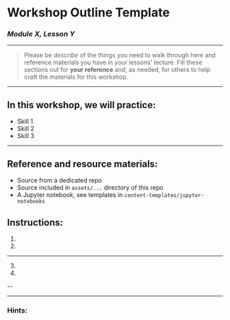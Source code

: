 # Workshop Outline Template

### _Module X, Lesson Y_

---

> Please be _describe_ of the things you need to walk through here and reference materials you have in your lessons' lecture.
> Fill these sections out for **your reference** and, as needed, for others to help craft the materials for this workshop.

---

## In this workshop, we will practice:

<!---
Insert Skills that are being practiced. Simple syntax is fine, e.g., "Using pallets." "Building a hash function"
--->
- Skill 1
- Skill 2
- Skill 3

---

## Reference and resource materials:

<!--
If there are materials needed for this exercise, please insert a links or describe what is needed to them here.
-->
- Source from a dedicated repo
- Source included in `assets/...` directory of this repo
- A Jupyter notebook, see templates in `content-templates/jupyter-notebooks`

## Instructions:

<!---
Write numeric instructions in the order that the instructor will complete them.
Put 1-2 steps on each slide.

Use language that is as direct and straightforward as possible for each instruction.
Consider starting each instruction with a verb (e.g., "Open the XXX file", "Call the XXX API").

If any particular instruction is complicated, use multiple sentences or insert an image.

For the last instruction, clarify what 'success' looks like at the end of the workshop.
--->

1. 
2. 

--- 

3. 
4. 

-- 


---

### Hints:

<!--- Add hints for any instructions or steps that are particularly complicated. Hints should not entirely provide the answer, but should provide a reference point for users to find the answer. --->